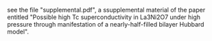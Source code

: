 see the file "supplemental.pdf", a ssupplemental material of the paper entitled "Possible high Tc superconductivity in La3Ni2O7 under high pressure through manifestation of a nearly-half-filled bilayer Hubbard model".
